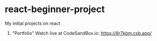 # react-beginner-project
My initial projects on react

1. "Portfolio" Watch live at CodeSandBox.io: <a href="https://8r7kbm.csb.app/" target="_blank">https://8r7kbm.csb.app/</a>
